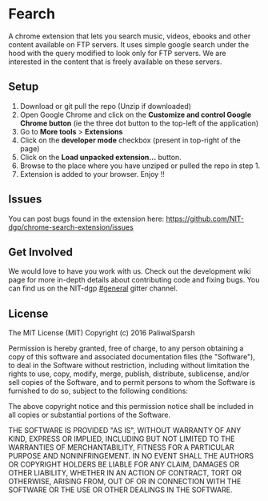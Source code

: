 # Fearch

A chrome extension that lets you search music, videos, ebooks and other content available on FTP servers. It uses simple google search under the hood with the query modified to look only for FTP servers. We are interested in the content that is freely available on these servers.

## Setup

1. Download or git pull the repo (Unzip if downloaded)
2. Open Google Chrome and click on the **Customize and control Google Chrome button** (ie the three dot button to the top-left of the application)
3. Go to **More tools** > **Extensions**
4. Click on the **developer mode** checkbox (present in top-right of the page)
5. Click on the **Load unpacked extension...** button.
6. Browse to the place where you have unziped or pulled the repo in step 1.
7. Extension is added to your browser. Enjoy !!

## Issues

You can post bugs found in the extension here: https://github.com/NIT-dgp/chrome-search-extension/issues

## Get Involved

We would love to have you work with us. Check out the development wiki page for more in-depth details about contributing code and fixing bugs. You can find us on the NIT-dgp [#general](https://gitter.im/NIT-dgp/General) gitter channel.

## License

The MIT License (MIT)
Copyright (c) 2016 PaliwalSparsh

Permission is hereby granted, free of charge, to any person obtaining a copy of this software and associated documentation files (the "Software"), to deal in the Software without restriction, including without limitation the rights to use, copy, modify, merge, publish, distribute, sublicense, and/or sell copies of the Software, and to permit persons to whom the Software is furnished to do so, subject to the following conditions:

The above copyright notice and this permission notice shall be included in all copies or substantial portions of the Software.

THE SOFTWARE IS PROVIDED "AS IS", WITHOUT WARRANTY OF ANY KIND, EXPRESS OR IMPLIED, INCLUDING BUT NOT LIMITED TO THE WARRANTIES OF MERCHANTABILITY, FITNESS FOR A PARTICULAR PURPOSE AND NONINFRINGEMENT. IN NO EVENT SHALL THE AUTHORS OR COPYRIGHT HOLDERS BE LIABLE FOR ANY CLAIM, DAMAGES OR OTHER LIABILITY, WHETHER IN AN ACTION OF CONTRACT, TORT OR OTHERWISE, ARISING FROM, OUT OF OR IN CONNECTION WITH THE SOFTWARE OR THE USE OR OTHER DEALINGS IN THE SOFTWARE.
